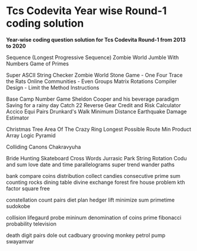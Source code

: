 # Tcs Codevita Year wise Round-1 coding solution

**Year-wise coding question solution for Tcs Codevita Round-1 from 2013 to 2020**


Sequence (Longest Progressive Sequence)
Zombie World
Jumble With Numbers
Game of Primes

Super ASCII String Checker
Zombie World
Stone Game - One Four
Trace the Rats
Online Communities - Even Groups
Matrix Rotations
Compiler Design - Limit the Method Instructions

Base Camp
Number Game
Sheldon Cooper and his beverage paradigm
Saving for a rainy day
Catch 22
Reverse Gear
Credit and Risk Calculator
Accico Equi Pairs
Drunkard's Walk
Minimum Distance
Earthquake Damage Estimator


Christmas Tree
Area Of The Crazy Ring
Longest Possible Route
Min Product Array
Logic Pyramid

Colliding Canons
Chakravyuha

Bride Hunting
Skateboard
Cross Words
Jurrasic Park
String Rotation
Codu and sum love
date and time
parallelograms
super trend
wander paths

bank compare
coins distribution
collect candies
consecutive prime sum
counting rocks
dining table
divine
exchange
forest fire
house problem
kth factor
square free

constellation
count pairs
diet plan
hedger
lift
minimize sum
primetime
sudokobe

collision
lifegaurd probe
mininum denomination of coins
prime fibonacci
probability
television

death
digit pairs
dole out cadbuary
grooving monkey
petrol pump
swayamvar

